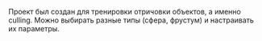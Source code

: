 Проект был создан для тренировки отричовки объектов, а именно culling. Можно выбирать разные типы (сфера, фрустум) и настраивать их параметры.
